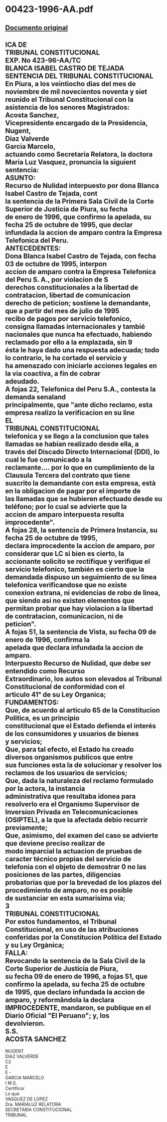 
00423-1996-AA.pdf
=================
  
[Documento original](https://tc.gob.pe/jurisprudencia/1998/00423-1996-AA.pdf)  
---  
ICA DE  
TRIBUNAL CONSTITUCIONAL  
EXP. No 423-96-AA/TC  
BLANCA ISABEL CASTRO DE TEJADA  
SENTENCIA DEL TRIBUNAL CONSTITUCIONAL  
En Piura, a los veintiocho dias del mes de noviembre de mil novecientos noventa y siet  
reunido el Tribunal Constitucional con la asistencia de los senores Magistrados:  
Acosta Sanchez,  
Vicepresidente encargado de la Presidencia,  
Nugent,  
Diaz Valverde  
Garcia Marcelo,  
actuando como Secretaria Relatora, la doctora Maria Luz Vasquez, pronuncia la siguient  
sentencia:  
ASUNTO:  
Recurso de Nulidad interpuesto por dona Blanca Isabel Castro de Tejada, cont  
la sentencia de la Primera Sala Civil de la Corte Superior de Justicia de Piura, su fecha  
de enero de 1996, que confirmo la apelada, su fecha 25 de octubre de 1995, que declar  
infundada la accion de amparo contra la Empresa Telefonica del Peru.  
ANTECEDENTES:  
Dona Blanca Isabel Castro de Tejada, con fecha 03 de octubre de 1995, interpon  
accion de amparo contra la Empresa Telefonica del Peru S. A., por violacion de S  
derechos constitucionales a la libertad de contratacion, libertad de comunicacion  
derecho de peticion; sostiene la demandante, que a partir del mes de julio de 1995  
recibo de pagos por servicio telefonico, consigna llamadas internacionales y tambié  
nacionales que nunca ha efectuado, habiendo reclamado por ello a la emplazada, sin 9  
ésta le haya dado una respuesta adecuada; todo lo contrario, le ha cortado el servicio y  
ha amenazado con iniciarle acciones legales en la via coactiva, a fin de cobrar  
adeudado.  
A fojas 22, Telefonica del Peru S.A., contesta la demanda senaland  
principalmente, que "ante dicho reclamo, esta empresa realizo la verificacion en su line  
EL  
TRIBUNAL CONSTITUCIONAL  
telefonica y se llego a la conclusion que tales llamadas se habian realizado desde ella, a  
través del Discado Directo Internacional (DDI), lo cual le fue comunicado a la  
reclamante.... por lo que en cumplimiento de la Clausula Tercera del contrato que tiene  
suscrito la demandante con esta empresa, està en la obligacion de pagar por el importe de  
las llamadas que se hubieren efectuado desde su teléfono; por lo cual se advierte que la  
accion de amparo interpuesta resulta improcedente".  
A fojas 28, la sentencia de Primera Instancia, su fecha 25 de octubre de 1995,  
declara improcedente la accion de amparo, por considerar que LC si bien es cierto, la  
accionante solicito se rectifique y verifique el servicio telefonico, también es cierto que la  
demandada dispuso un seguimiento de su linea telefonica verificandose que no existe  
conexion extrana, ni evidencias de robo de linea, que siendo asi no existen elementos que  
permitan probar que hay violacion a la libertad de contratacion, comunicacion, ni de  
peticion".  
A fojas 51, la sentencia de Vista, su fecha 09 de enero de 1996, confirma la  
apelada que declara infundada la accion de amparo.  
Interpuesto Recurso de Nulidad, que debe ser entendido como Recurso  
Extraordinario, los autos son elevados al Tribunal Constitucional de conformidad con el  
articulo 41° de su Ley Organica;  
FUNDAMENTOS:  
Que, de acuerdo al articulo 65 de la Constitucion Politica, es un principio  
constitucional que el Estado defienda el interés de los consumidores y usuarios de bienes  
y servicios;  
Que, para tal efecto, el Estado ha creado diversos organismos publicos que entre  
sus funciones esta la de solucionar y resolver los reclamos de los usuarios de servicios;  
Que, dada la naturaleza del reclamo formulado por la actora, la instancia  
administrativa que resultaba idonea para resolverlo era el Organismo Supervisor de  
Inversion Privada en Telecomunicaciones (OSIPTEL), a la que la afectada debio recurrir  
previamente;  
Que, asimismo, del examen del caso se advierte que deviene preciso realizar de  
modo imparcial la actuacion de pruebas de caracter técnico propias del servicio de  
telefonia con el objeto de demostrar 0 no las posiciones de las partes, diligencias  
probatorias que por la brevedad de los plazos del procedimiento de amparo, no es posible  
de sustanciar en esta sumarisima via;  
3  
TRIBUNAL CONSTITUCIONAL  
Por estos fundamentos, el Tribunal Constitucional, en uso de las atribuciones  
conferidas por la Constitucion Politica del Estado y su Ley Orgànica;  
FALLA:  
Revocando la sentencia de la Sala Civil de la Corte Superior de Justicia de Piura,  
su fecha 09 de enero de 1996, a fojas 51, que confirmo la apelada, su fecha 25 de octubre  
de 1995, que declaro infundada la accion de amparo, y reformândola la declara  
IMPROCEDENTE, mandaron, se publique en el Diario Oficial "El Peruano"; y, los  
devolvieron.  
S.S.  
ACOSTA SANCHEZ  
-  
NUGENT  
DIAZ VALVERDE  
C2  
E  
E -  
GARCIA MARCELO  
I M.S.  
Certificor  
Lo que  
VASQUEZ DE LOPEZ  
Dra. MARIALUZ RELATORA  
SECRETARIA CONSTITUCIONAL  
TRIBUNAL